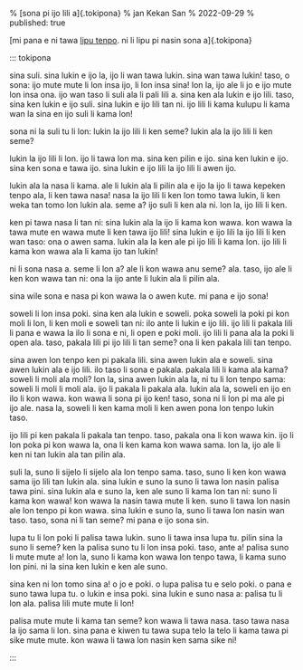 % [sona pi ijo lili a]{.tokipona}
% jan Kekan San
% 2022-09-29
% published: true

[mi pana e ni tawa [lipu tenpo](https://liputenpo.org/lipu-tenpo-nanpa-kulupu/). ni li lipu pi nasin sona a]{.tokipona}

<!-- cut -->

::: tokipona

sina suli.
sina lukin e ijo la, ijo li wan tawa lukin.
sina wan tawa lukin!
taso, o sona:
ijo mute mute li lon insa ijo, li lon insa sina!
lon la, ijo ale li jo e ijo mute lon insa ona.
ijo wan taso li suli ala li pali lili a.
sina ken ala lukin e ijo lili.
taso, sina ken lukin e ijo suli.
sina lukin e ijo lili tan ni.
ijo lili li kama kulupu li kama wan la sina en ijo suli li kama lon!

sona ni la suli tu li lon:
lukin la ijo lili li ken seme?
lukin ala la ijo lili li ken seme?

lukin la ijo lili li lon.
ijo li tawa lon ma.
sina ken pilin e ijo.
sina ken lukin e ijo.
sina ken sona e tawa ijo.
sina lukin e ijo lili la ijo lili li awen ijo.

lukin ala la nasa li kama.
ale li lukin ala li pilin ala e ijo la ijo li tawa kepeken tenpo ala, li ken tawa nasa!
nasa la ijo lili li ken lon tomo tawa lukin, li ken weka tan tomo lon lukin ala.
seme a?
ijo suli li ken ala ni.
lon la, ijo lili li ken.

ken pi tawa nasa li tan ni:
sina lukin ala la ijo li kama kon wawa.
kon wawa la tawa mute en wawa mute li ken tawa ijo lili!
sina lukin e ijo lili la ijo lili li ken wan taso:
ona o awen sama.
lukin ala la ken ale pi ijo lili li kama lon.
ijo lili li kama kon wawa ala li kama ijo tan lukin!

ni li sona nasa a.
seme li lon a?
ale li kon wawa anu seme?
ala.
taso, ijo ale li ken kon wawa tan ni:
ona la ijo ante li lukin ala li pilin ala.

sina wile sona e nasa pi kon wawa la o awen kute.
mi pana e ijo sona!

soweli li lon insa poki.
sina ken ala lukin e soweli.
poka soweli la poki pi kon moli li lon, li ken moli e soweli tan ni:
ilo ante li lukin e ijo lili.
ijo lili li pakala lili li pana e wawa la ilo li sona e ni, li open e poki moli.
ijo lili li pana ala la poki li open ala.
taso, pakala lili pi ijo lili li tan seme?
ona li ken pakala lili tan tenpo.

sina awen lon tenpo ken pi pakala lili.
sina awen lukin ala e soweli.
sina awen lukin ala e ijo lili.
ilo taso li sona e pakala.
pakala lili li kama ala kama?
soweli li moli ala moli?
lon la, sina awen lukin ala la, ni tu li lon tenpo sama:
soweli li moli li moli ala.
ijo li pakala li pakala ala.
lukin ala la, soweli en ijo en ilo li kon wawa.
kon wawa li sona pi ijo ken!
taso, sona ni li lon pi ma ale pi ijo ale.
nasa la, soweli li ken kama moli li ken awen pona lon tenpo lukin taso.

ijo lili pi ken pakala li pakala tan tenpo.
taso, pakala ona li kon wawa kin.
ijo li lon poka pi kon wawa la, ona li ken kama kon wawa sama.
lon la, ijo ale li ken ni tan lukin ala tan pilin ala.

suli la, suno li sijelo li sijelo ala lon tenpo sama.
taso, suno li ken kon wawa sama ijo lili tan lukin ala.
sina lukin e suno la suno li tawa lon nasin palisa tawa pini.
sina lukin ala e suno la, ken ale suno li kama lon tan ni:
suno li kama kon wawa!
kon wawa la nasin tawa mute li ken.
suno li tawa lon nasin ale lon tenpo pi kon wawa.
sina lukin e suno la, suno li tawa lon nasin wan taso.
taso, sona ni li tan seme?
mi pana e ijo sona sin.

lupa tu li lon poki li palisa tawa lukin.
suno li tawa insa lupa tu.
pilin sina la suno li seme?
ken la palisa suno tu li lon insa poki.
taso, ante a!
palisa suno li mute mute a!
lon la, suno li kama kon wawa lon tenpo tawa, li kama suno lon pini.
ni la sina ken lukin e ken ale suno.

sina ken ni lon tomo sina a!
o jo e poki.
o lupa palisa tu e selo poki.
o pana e suno tawa lupa tu.
o lukin e insa poki.
sina lukin e suno nasa a:
palisa tu li lon ala.
palisa lili mute mute li lon!

palisa mute mute li kama tan seme?
kon wawa li tawa nasa.
taso tawa nasa la ijo sama li lon.
sina pana e kiwen tu tawa supa telo la telo li kama tawa pi sike mute mute.
kon wawa li tawa lon nasin ken sama sike ni!

:::
